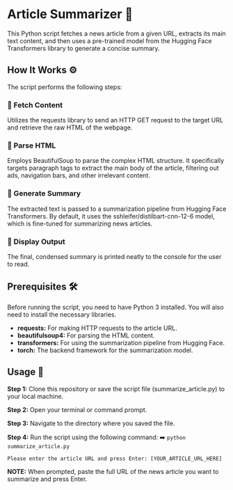 <h1>Article Summarizer 📰</h1>

<p>This Python script fetches a news article from a given URL, extracts its main text content, and then uses a pre-trained model from the Hugging Face Transformers library to generate a concise summary.</p>

<h2>How It Works ⚙️</h2>
<p>The script performs the following steps:</p>
<h3>📲 Fetch Content</h3>
<p>Utilizes the requests library to send an HTTP GET request to the target URL and retrieve the raw HTML of the webpage.</p>
<h3>🧹 Parse HTML</h3>
<p>Employs BeautifulSoup to parse the complex HTML structure. It specifically targets paragraph tags to extract the main body of the article, filtering out ads, navigation bars, and other irrelevant content.</p>
<h3>🧠 Generate Summary</h3>
<p>The extracted text is passed to a summarization pipeline from Hugging Face Transformers. By default, it uses the sshleifer/distilbart-cnn-12-6 model, which is fine-tuned for summarizing news articles.</p>
<h3>📄 Display Output</h3>
<p>The final, condensed summary is printed neatly to the console for the user to read.</p>

<h2>Prerequisites 🛠️</h2>
<p>Before running the script, you need to have Python 3 installed. You will also need to install the necessary libraries.</p>
<ul>
    <li><b>requests:</b> For making HTTP requests to the article URL.</li>
    <li><b>beautifulsoup4:</b> For parsing the HTML content.</li>
    <li><b>transformers:</b> For using the summarization pipeline from Hugging Face.</li>
    <li><b>torch:</b> The backend framework for the summarization model.</li>
</ul>

<h2>Usage 🚀</h2>
<p><b>Step 1:</b> Clone this repository or save the script file (summarize_article.py) to your local machine.</p>
<p><b>Step 2:</b> Open your terminal or command prompt.</p>
<p><b>Step 3:</b> Navigate to the directory where you saved the file.</p>
<p><b>Step 4:</b> Run the script using the following command: ➡️ <code>python summarize_article.py</code></p>
<p><code>Please enter the article URL and press Enter: [YOUR_ARTICLE_URL_HERE]</code></p>
<p><b>NOTE:</b> When prompted, paste the full URL of the news article you want to summarize and press Enter.</p>

